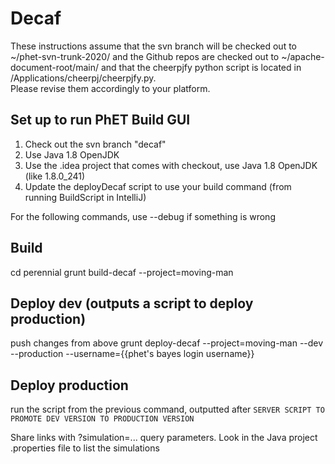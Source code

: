 # Decaf

These instructions assume that the svn branch will be checked out to ~/phet-svn-trunk-2020/ and the Github repos are 
checked out to ~/apache-document-root/main/ and that the cheerpjfy python script is located in /Applications/cheerpj/cheerpjfy.py.  
Please revise them accordingly to your platform.

## Set up to run PhET Build GUI
1. Check out the svn branch "decaf"
2. Use Java 1.8 OpenJDK
3. Use the .idea project that comes with checkout, use Java 1.8 OpenJDK (like 1.8.0_241)
4. Update the deployDecaf script to use your build command (from running BuildScript in IntelliJ)

For the following commands, use --debug if something is wrong

## Build
cd perennial
grunt build-decaf --project=moving-man

## Deploy dev (outputs a script to deploy production)
push changes from above
grunt deploy-decaf --project=moving-man --dev --production --username={{phet's bayes login username}}

## Deploy production
run the script from the previous command, outputted after `SERVER SCRIPT TO PROMOTE DEV VERSION TO PRODUCTION VERSION`

Share links with ?simulation=... query parameters.  Look in the Java project .properties file to list the simulations